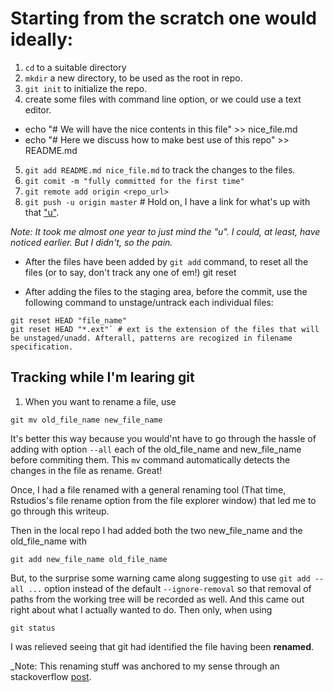 # Starting from the scratch one would ideally:

1. `cd` to a suitable directory
2. `mkdir` a new directory, to be used as the root in repo.
3. `git init` to initialize the repo.
4. create some files with command line option, or we could use a text editor.
 - echo "# We will have the nice contents in this file" >> nice_file.md
 - echo "# Here we discuss how to make best use of this repo" >> README.md
5. `git add README.md nice_file.md` to track the changes to the files.
6. `git comit -m "fully committed for the first time"`
7. `git remote add origin <repo_url>`
8. `git push -u origin master` # Hold on, I have a link for what's up with that ["u"](http://stackoverflow.com/questions/5697750/what-exactly-does-the-u-do-git-push-u-origin-master-vs-git-push-origin-ma).

_Note: It took me almost one year to just mind the "u". I could, at least, have noticed earlier. But I didn't, so the pain._

- After the files have been added by `git add` command, to reset all the files (or to say, don't track any one of em!)
git reset

- After adding the files to the staging area, before the commit, use the following command to unstage/untrack each individual files:

```
git reset HEAD "file_name"
git reset HEAD "*.ext"` # ext is the extension of the files that will be unstaged/unadd. Afterall, patterns are recogized in filename specification.
```
## Tracking while I'm learing git

1. When you want to rename a file, use

```
git mv old_file_name new_file_name
```
It's better this way because you would'nt have to go through the hassle of adding with option `--all` each of the old_file_name and new_file_name before commiting them.
This `mv` command automatically detects the changes in the file as rename. Great!

Once, I had a file renamed with a general renaming tool (That time, Rstudios's file rename option from the file explorer window) that led me to go through this writeup.

Then in the local repo I had added both the two new_file_name and the old_file_name with

```
git add new_file_name old_file_name
```
But, to the surprise some warning came along suggesting to use `git add --all ...` option instead of the default `--ignore-removal` so that removal of paths from the working
tree will be recorded as well. And this came out right about what I actually wanted to do. Then only, when using

```
git status
```
I was relieved seeing that git had identified the file having been **renamed**.

_Note: This renaming stuff was anchored to my sense through an stackoverflow [post](http://stackoverflow.com/questions/6628539/how-to-tell-git-that-its-the-same-directory-just-a-different-name).




